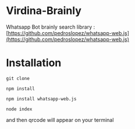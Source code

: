 # Virdina-Brainly
Whatsapp Bot brainly search
library : [https://github.com/pedroslopez/whatsapp-web.js](https://github.com/pedroslopez/whatsapp-web.js)
# Installation 
`git clone`

`npm install`

`npm install whatsapp-web.js`

`node index`

and then qrcode will appear on your terminal
